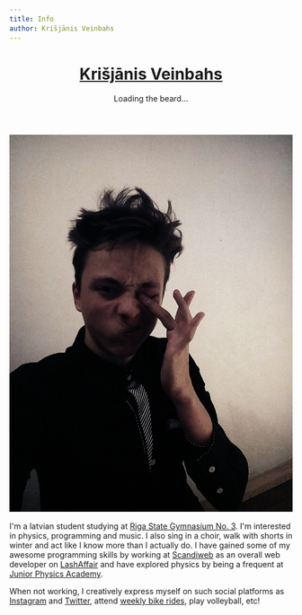 ```yaml
---
title: Info
author: Krišjānis Veinbahs
---
```


<header>
<h1><a href="#">Krišjānis Veinbahs</a></h1>
<p>Loading the beard...</p>
</header>

![](/images/about.jpg)

I'm a latvian student studying at [Riga State Gymnasium No. 3](http://www.r3g.lv/). I'm interested in physics, programming and music. I also sing in a choir, walk with shorts in winter and act like I know more than I actually do. I have gained some of my awesome programming skills by working at [Scandiweb](http://scandiweb.com/) as an overall web developer on [LashAffair](http://lashaffair.com/) and have explored physics by being a frequent at [Junior Physics Academy](http://jfs.lu.lv/).

When not working, I creatively express myself on such social platforms as [Insta](http://instagram.com/brokastu_mellene/)[gram](http://instagram.com/dope_spicegirls/) and [Twitter](https://twitter.com/blokflautijs/), attend [weekly bike rides](http://facebook.com/nightrideriga/), play volleyball, etc!
